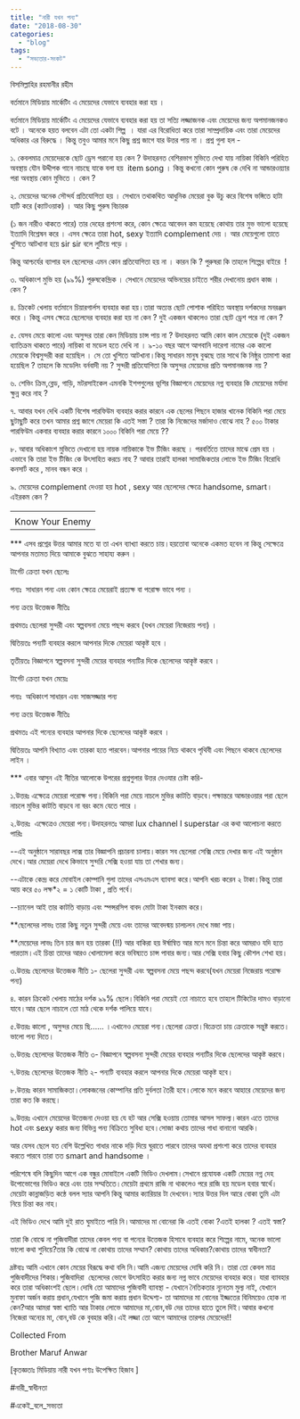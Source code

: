 ```yaml
---
title: "নারী যখন পন্য"
date: "2018-08-30"
categories: 
  - "blog"
tags: 
  - "সভ্যতার-সংকট"
---
```


বিসমিল্লাহির রহমানীর রহীম

বর্তমানে মিডিয়ায় মার্কেটিং এ মেয়েদের যেভাবে ব্যবহার করা হয় ।

বর্তমানে মিডিয়ায় মার্কেটিং এ মেয়েদের যেভাবে ব্যবহার করা হয় তা সত্যি লজ্জাজনক এবং মেয়েদের জন্য অপমানজনকও বটে । অনেকে হয়ত বলবেন এটা তো একটা শিল্প  । যারা এর বিরোধিতা করে তারা সাম্প্রদায়িক এবং তারা মেয়েদের অধিকার এর বিরুদ্ধে । কিন্তু তবুও আমার মনে কিছু প্রশ্ন জাগে যার উত্তর পায় না । প্রশ্ন গুলা হল -

১. কেবলমাত্র মেয়েদেরকে ছোট ড্রেস পরানো হয় কেন ? উদাহরনত বেশিরভাগ মুভিতে দেখা যায় নায়িকা বিকিনি পরিহিত অবস্থায় যৌন উদ্দীপক গানে নাচছে যাকে বলা হয়  item song । কিন্তু কখনো কোন পুরুষ কে দেখি না আন্ডারওয়্যার পরা অবস্থায় কোন মুভিতে । কেন ?

২. মেয়েদের অনেক সৌন্দর্য প্রতিযোগিতা হয় । সেখানে তথাকথিত আধুনিক মেয়েরা বুক উচু করে বিশেষ ভঙ্গিতে হাটা হাটি করে (ক্যাটওয়াক) । আর কিছু পুরুষ বিচারক

(১ জন নারীও থাকতে পারে) তার দেহের প্রশংসা করে, কোন ক্ষেত্রে আবেদন কম হয়েছে কোথায় তার মুভ ভালো হয়েছে ইত্যাদি বিশ্লেষন করে । এসব ক্ষেত্রে তারা hot, sexy ইত্যাদি complement দেয় । আর মেয়েগুলো তাতে খুশিতে আটখানা হয়ে sir sir বলে লুটিয়ে পড়ে ।

কিন্তু আশ্চর্যের ব্যাপার হল ছেলেদের এমন কোন প্রতিযোগিতা হয় না । কারন কি ? পুরুষরা কি তাহলে শিল্পের বাইরে  !

৩. অধিকাংশ মুভি হয় (৯৯%) পুরুষকেন্দ্রিক । সেখানে মেয়েদের অভিনয়ের চাইতে শরীর দেখানোয় প্রধান কাজ । কেন ?

৪. ক্রিকেট খেলায় বর্তমানে চিয়ারগার্লস ব্যবহার করা হয়।তারা অত্যন্ত ছোট পোশাক পরিহিত অবস্থায় দর্শকদের মনরঞ্জন করে । কিন্তু এসব ক্ষেত্রে ছেলেদের ব্যবহার করা হয় না কেন ? দুই একজন থাকলেও তারা ছোট ড্রেশ পরে না কেন ?

৫. যেসব মেয়ে কালো এবং অসুন্দর তারা কেন মিডিয়ায় চান্স পায় না ? উদাহরনত আমি কোন কাল মেয়েকে (দুই একজন ব্যাতিক্রম থাকতে পারে) নায়িকা বা মডেল হতে দেখি না । ৯-১০ বছর আগে আগবানি দারেগা নামের এক কালো মেয়েকে বিশ্বসুন্দরী করা হয়েছিল । সে তো খুশিতে আটখানা।কিন্তু সাধারন মানুষ বুঝছে তার সাথে কি নিষ্ঠুর তামাশা করা হয়েছিল ? তাহলে কি মডেলিং বর্নবাদী নয় ? সুন্দরী প্রতিযোগিতা কি অসুন্দর মেয়েদের প্রতি অপমানজনক নয় ?

৬. শেভিং ক্রিম,ব্লেড, গাড়ি, মটরসাইকেল এমনকি ইশপগুলের ভূশির বিজ্ঞাপনে মেয়েদের নগ্ন ব্যবহার কি মেয়েদের মর্যাদা ক্ষুন্ন করে নাহ ?

৭. আবার যখন দেখি একটি বিশেষ পারফিউম ব্যবহার করার কারনে এক ছেলের পিছনে হাজার খানেক বিকিনি পরা মেয়ে ছুটাছুটি করে তখন আমার প্রশ্ন জাগে মেয়েরা কি এতই সস্তা ? তারা কি নিজেদের মর্জাদাও বোঝে নাহ ? ৫০০ টাকার পারফিউম একবার ব্যবহার করার কারনে ১০০০ বিকিনি পরা মেয়ে ??

৮. আবার অধিকাংশ মুভিতে দেখানো হয় নায়ক নায়িকাকে ইভ টিজিং করছে । পরবর্তিতে তাদের মাঝে প্রেম হয় । এভাবে কি তারা ইভ টিজিং কে উৎসাহিত করচে নাহ ? আবার তারাই হালকা সামাজিকতার লোভে ইভ টিজিং বিরোধি কনসার্ট করে , মানব বন্ধন করে ।

৯. মেয়েদের complement দেওয়া হয় hot , sexy আর ছেলেদের ক্ষেত্রে handsome, smart।এইরকম কেন ?

<table data-blogger-escaped-style="margin-left: auto; margin-right: auto; text-align: center;"><tbody><tr><td data-blogger-escaped-style="text-align: center;"></td></tr><tr><td data-blogger-escaped-style="text-align: center;">Know Your Enemy</td></tr></tbody></table>

\*\*\* এসব প্রশ্নের উত্তর আমার মতে যা তা এখন ব্যাখ্যা করতে চায়।হয়তোবা অনেকে একমত হবেন না কিন্তু সেক্ষেত্রে আপনার মতামত দিয়ে আমাকে বুঝতে সাহায্য করুন ।

টার্গেট ক্রেতা যখন ছেলেঃ

পন্যঃ  সাধারন পন্য এবং কোন ক্ষেত্রে মেয়েরাই প্রত্যক্ষ বা পরোক্ষ ভাবে পন্য ।

পন্য ক্রয়ে উত্তেজক নীতিঃ

প্রথমতঃ ছেলেরা সুন্দরী এবং স্বল্পবসনা মেয়ে পছন্দ করবে (যখন মেয়েরা নিজেরায় পন্য) ।

দ্বিতিয়তঃ পন্যটি ব্যবহার করলে আপনার দিকে মেয়েরা আকৃষ্ট হবে ।

তৃতীয়তঃ বিজ্ঞাপনে স্বল্পবসনা সুন্দরী মেয়ের ব্যবহার পন্যটির দিকে ছেলেদের আকৃষ্ট করবে ।

টার্গেট ক্রেতা যখন মেয়েঃ

পন্যঃ  অধিকাংশ সাধারন এবং সাজসজ্জার পন্য

পন্য ক্রয়ে উত্তেজক নীতিঃ

প্রথমতঃ এই পন্যের ব্যবহার আপনার দিকে ছেলেদের আকৃষ্ট করবে ।

দ্বিতিয়তঃ আপনি বিখ্যাত এবং তারকা হতে পারবেন।আপনার পায়ের নিচে থাকবে পৃথিবী এবং পিছনে থাকবে ছেলেদের লাইন ।

\*\*\* এবার আসুন এই নীতির আলোকে উপরের প্রশ্নগুলার উত্তর দেওযার চেষ্টা করি-

১.উত্তরঃ এক্ষেত্রে মেয়েরা পরোক্ষ পন্য।বিকিনি পরা মেয়ে নাচলে মুভির কাটতি বাড়বে।পক্ষান্তরে আন্ডারওয়ার পরা ছেলে নাচলে মুভির কাটতি বাড়বে না বরং কমে যেতে পারে ।

২.উত্তরঃ  এক্ষেত্রেও মেয়েরা পন্য।উদাহরনতঃ আমরা lux channel I superstar এর কথা আলোচনা করতে পারিঃ

\--এই অনুষ্ঠানে সারাবছর লাক্স তার বিজ্ঞাপনি প্রচারনা চালায়।কারন সব ছেলেরা সেক্সি মেয়ে দেখার জন্য এই অনুষ্ঠান দেখে।আর মেয়েরা দেখে কিভাবে সুন্দরি সেক্সি হওয়া যায় তা শেখার জন্য।

\--এটাকে কেন্দ্র করে মোবাইল কোম্পানি গুলা তাদের এসএমএস ব্যাবসা করে।আপনি খরচ করেন ২ টাকা।কিন্তু তারা আয় করে ৫০ লক্ষ\*২ = ১ কোটি টাকা , প্রতি পর্বে।

\--চ্যানেল আই তার কাটতি বাড়ায় এবং স্পন্সরসিপ বাবদ মোটা টাকা ইনকাম করে।

\*\*ছেলেদের লাভঃ তারা কিছু নতুন সুন্দরী মেয়ে এবং তাদের আবেদন্ময় চালচলন দেখে মজা পায়।

\*\*মেয়েদের লাভঃ তিন চার জন হয় তারকা (!!) আর বাকিরা হয় ঈর্ষান্বিত আর মনে মনে চিন্তা করে আমরাও যদি হতে পারতাম।এই চিন্তা তাদের আরও খোলামেলা করে ভবিষ্যতে চান্স পাবার জন্য।আর সেক্সি হবার কিছু কৌশল শেখা হয়।

৩.উত্তরঃ ছেলেদের উত্তেজক নীতি ১- ছেলেরা সুন্দরী এবং স্বল্পবসনা মেয়ে পছন্দ করবে(যখন মেয়েরা নিজেরায় পরোক্ষ পন্য)

৪. কারন ক্রিকেট খেলায় মাঠের দর্শক ৯৯% ছেলে।বিকিনি পরা মেয়েই তো নাচাতে হবে তাহলে টিকিটের দামও বাড়ানো যাবে।আর ছেলে নাচালে তো মাঠ থেকে দর্শক পালিয়ে যাবে।

৫.উত্তরঃ কালো , অসুন্দর মেয়ে ছি...... ।এখানেও মেয়েরা পন্য।ছেলেরা ক্রেতা।বিক্রেতা চায় ক্রেতাকে সন্তুষ্ট করতে।ভালো পন্য দিতে।

৬.উত্তরঃ ছেলেদের উত্তেজক নীতি ৩- বিজ্ঞাপনে স্বল্পবসনা সুন্দরী মেয়ের ব্যবহার পন্যটির দিকে ছেলেদের আকৃষ্ট করবে।

৭.উত্তরঃ ছেলেদের উত্তেজক নীতি ২- পন্যটি ব্যবহার করলে আপনার দিকে মেয়েরা আকৃষ্ট হবে।

৮.উত্তরঃ কারন সামাজিকতা।লোকজনের কোম্পানির প্রতি দুর্বলতা তৈরী হবে।লোকে মনে করবে আহারে মেয়েদের জন্য তারা কত কি করছে।

৯.উত্তরঃ এখানে মেয়েদের উত্তেজনা দেওয়া হয় যে হট আর সেক্সি হওয়ায় তোমার আসল সাফল্য।কারন এতে তাদের hot এবং sexy করার জন্য বিভিন্ন পন্য বিক্রিতে সুবিধা হবে।সোজা কথায় তাদের গাধা বানানো আরকি।

আর যেসব ছেলে যত বেশি উল্লেখিত গাধার নাকে দড়ি দিয়ে ঘুরাতে পারবে তাদের অযথা প্রশংশা করে তাদের ব্যবহার করতে পারবে তারা তত smart and handsome ।

পরিশেষে বলি কিছুদিন আগে এক বন্ধুর মোবাইলে একটি ভিডিও দেখলাম।সেখানে প্রযোযক একটি মেয়ের নগ্ন দেহ উপোভোগের ভিডিও করে এবং তার সম্মতিতে।মেয়েটা প্রথমে রাজি না থাকলেও পরে রাজি হয় মডেল হবার স্বার্থে।মেয়েটা কান্নাজড়িত কন্ঠে বলল স্যার আপনি কিন্তু আমার ক্যারিয়ার টা দেখবেন।স্যার উত্তর দিল আরে বোকা তুমি এটা নিয়ে চিন্তা কর নাহ।

এই ভিডিও দেখে আমি দুই রাত ঘুমাইতে পারি নি।আমাদের মা বোনেরা কি এতই বোকা ?এতই হালকা ? এতই স্বস্তা?

তারা কি বোঝে না পুজিবাদীরা তাদের কেবল পন্য বা পন্যের উত্তেজক হিসাবে ব্যবহার করে শিল্পের নামে, অনেক ভালো ভালো কথা শুনিয়ে?তার কি বোঝে না কোথায় তাদের সম্মান? কোথায় তাদের অধিকার?কোথায় তাদের স্বাধীনতা?

দ্রষ্টব্যঃ আমি এখানে কোন মেয়ের বিরূদ্ধে কথা বলি নি।আমি এজন্য মেয়েদের দোষি করি নি। তারা তো কেবল মাত্র পুজিবাদীদের শিকার।পুজিবাদিরা  ছেলেদের ভোগে উৎসাহিত করার জন্য নগ্ন ভাবে মেয়েদের ব্যবহার করে। যারা ব্যাবহার করে তারা অধিকাংশই ছেলে।দোষি তো আমাদের পুজিবাদী ব্যাবস্থা - যেখানে নৈতিকতার ন্যূনতম মুল্য নাই, যেখানে মুনাফা অর্জন করায় প্রধান,যেখানে পুজি জমা করায় প্রধান উদ্দেশ্য- তা আমাদের মা বোনের ইজ্জতের বিনিময়েও হোক না কেন?আর আমরা স্বস্তা খ্যাতি আর টাকার লোভে আমাদের মা,বোন,বউ দের তাদের হাতে তুলে দিই।আবার কখনো নিজেরা অন্যের মা, বোন,বউ কে বুবহার করি।এই লজ্জা তো আগে আমাদের তারপর মেয়েদের!!

Collected From

Brother Maruf Anwar

\[কৃতজ্ঞতাঃ মিডিয়ায় নারী যখন পণ্যঃ উপেক্ষিত হিজাব \]

#নারী\_স্বাধীনতা

#একেই\_বলে\_সভ্যতা

